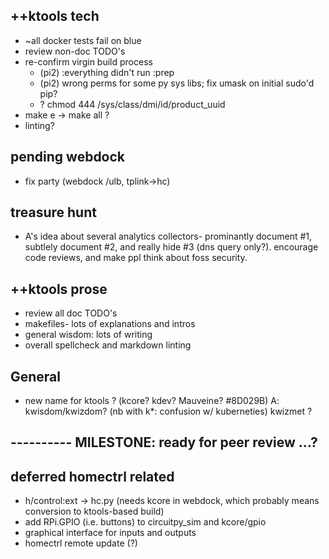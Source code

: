 ## ++ktools tech
   - ~all docker tests fail on blue
   - review non-doc TODO's
   - re-confirm virgin build process
     - (pi2) :everything didn't run :prep
     - (pi2) wrong perms for some py sys libs; fix umask on initial sudo'd pip?
     - ? chmod 444 /sys/class/dmi/id/product_uuid
   - make e -> make all ?
   - linting?

## pending webdock
   - fix party (webdock /ulb, tplink->hc)

## treasure hunt
   - A's idea about several analytics collectors- prominantly document #1,
     subtlely document #2, and really hide #3 (dns query only?).  encourage
     code reviews, and make ppl think about foss security.

## ++ktools prose
   - review all doc TODO's
   - makefiles- lots of explanations and intros
   - general wisdom: lots of writing
   - overall spellcheck and markdown linting

## General
   - new name for ktools ?  (kcore?  kdev?  Mauveine?  #8D029B)
     A: kwisdom/kwizdom?  (nb with k*: confusion w/ kuberneties)
     kwizmet ?

## ---------- MILESTONE: ready for peer review ...?

## deferred homectrl related
   - h/control:ext -> hc.py (needs kcore in webdock, which probably means conversion to ktools-based build)
   - add RPi.GPIO (i.e. buttons) to circuitpy_sim and kcore/gpio
   - graphical interface for inputs and outputs
   - homectrl remote update (?)
